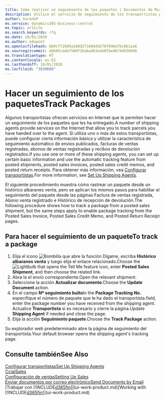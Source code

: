 ```yaml
---
title: Cómo realizar un seguimiento de los paquetes | Documentos de Microsoft
description: Utilice el servicio de seguimiento de los transportistas para ver el progreso de una entrega.
author: SorenGP
ms.service: dynamics365-business-central
ms.topic: article
ms.search.keywords: rfq
ms.date: 10/01/2020
ms.author: edupont
ms.openlocfilehash: 6b0cf72609a180d271604dd276f840efbc6b1aa6
ms.sourcegitcommit: ddbb5cede750df1baba4b3eab8fbed6744b5b9d6
ms.translationtype: HT
ms.contentlocale: es-ES
ms.lasthandoff: 10/01/2020
ms.locfileid: "3910660"
---
```

# <a name="track-packages"></a><span data-ttu-id="4b6b2-103">Hacer un seguimiento de los paquetes</span><span class="sxs-lookup"><span data-stu-id="4b6b2-103">Track Packages</span></span>

<span data-ttu-id="4b6b2-104">Algunos transportistas ofrecen servicios en Internet que le permiten hacer un seguimiento de los paquetes que les ha entregado.</span><span class="sxs-lookup"><span data-stu-id="4b6b2-104">A number of shipping agents provide services on the Internet that allow you to track parcels you have handed over to the agent.</span></span> <span data-ttu-id="4b6b2-105">Si utiliza uno o más de estos transportistas, puede configurar cierta información básica y utilizar la característica de seguimiento automático de envíos publicados, facturas de ventas registradas, abonos de ventas registradas y recibos de devolución registrados.</span><span class="sxs-lookup"><span data-stu-id="4b6b2-105">If you use one or more of these shipping agents, you can set up certain basic information and use the automatic tracking feature from posted shipments, posted sales invoices, posted sales credit memos, and posted return receipts.</span></span> <span data-ttu-id="4b6b2-106">Para obtener más información, vea [Configurar transportistas](sales-how-to-set-up-shipping-agents.md).</span><span class="sxs-lookup"><span data-stu-id="4b6b2-106">For more information, see [Set Up Shipping Agents](sales-how-to-set-up-shipping-agents.md).</span></span>  

<span data-ttu-id="4b6b2-107">El siguiente procedimiento muestra cómo rastrear un paquete desde un histórico albaranes venta, pero se aplican los mismos pasos para habilitar el seguimiento del paquete desde las páginas Factura de ventas registrada, Abono venta registrado e Histórico de recepción de devolución.</span><span class="sxs-lookup"><span data-stu-id="4b6b2-107">The following procedure shows how to track a package from a posted sales shipment, but the same steps apply to enable package tracking from the Posted Sales Invoice, Posted Sales Credit Memo, and Posted Return Receipt pages.</span></span>  

## <a name="to-track-a-package"></a><span data-ttu-id="4b6b2-108">Para hacer el seguimiento de un paquete</span><span class="sxs-lookup"><span data-stu-id="4b6b2-108">To track a package</span></span>

1. <span data-ttu-id="4b6b2-109">Elija el icono ![Bombilla que abre la función Dígame](media/ui-search/search_small.png "Dígame qué desea hacer"), escriba **Histórico albaranes venta** y luego elija el enlace relacionado.</span><span class="sxs-lookup"><span data-stu-id="4b6b2-109">Choose the ![Lightbulb that opens the Tell Me feature](media/ui-search/search_small.png "Tell me what you want to do") icon, enter **Posted Sales Shipment**, and then choose the related link.</span></span>
2. <span data-ttu-id="4b6b2-110">Abra la el envío correspondiente.</span><span class="sxs-lookup"><span data-stu-id="4b6b2-110">Open the relevant shipment.</span></span>
3. <span data-ttu-id="4b6b2-111">Seleccione la acción **Actualizar documento**.</span><span class="sxs-lookup"><span data-stu-id="4b6b2-111">Choose the **Update Document** action.</span></span>
4. <span data-ttu-id="4b6b2-112">En el campo **Nº seguimiento bulto**</span><span class="sxs-lookup"><span data-stu-id="4b6b2-112">In the **Package Tracking No.**</span></span> <span data-ttu-id="4b6b2-113">especifique el número de paquete que le ha dado el transportista.</span><span class="sxs-lookup"><span data-stu-id="4b6b2-113">field, enter the package number you have received from the shipping agent.</span></span> <span data-ttu-id="4b6b2-114">Actualice **Transportista** si es necesario y cierre la página.</span><span class="sxs-lookup"><span data-stu-id="4b6b2-114">Update **Shipping Agent** if needed and close the page.</span></span>
5. <span data-ttu-id="4b6b2-115">Elija la acción **Seguimiento paquete**.</span><span class="sxs-lookup"><span data-stu-id="4b6b2-115">Choose the **Track Package** action.</span></span>

<span data-ttu-id="4b6b2-116">Su explorador web predeterminado abre la página de seguimiento del transportista.</span><span class="sxs-lookup"><span data-stu-id="4b6b2-116">Your default browser opens the shipping agent's tracking page.</span></span>

## <a name="see-also"></a><span data-ttu-id="4b6b2-117">Consulte también</span><span class="sxs-lookup"><span data-stu-id="4b6b2-117">See Also</span></span>

[<span data-ttu-id="4b6b2-118">Configurar transportistas</span><span class="sxs-lookup"><span data-stu-id="4b6b2-118">Set Up Shipping Agents</span></span>](sales-how-to-set-up-shipping-agents.md)  
[<span data-ttu-id="4b6b2-119">Ccial</span><span class="sxs-lookup"><span data-stu-id="4b6b2-119">Sales</span></span>](sales-manage-sales.md)  
[<span data-ttu-id="4b6b2-120">Configuración de ventas</span><span class="sxs-lookup"><span data-stu-id="4b6b2-120">Setting Up Sales</span></span>](sales-setup-sales.md)  
[<span data-ttu-id="4b6b2-121">Enviar documentos por correo electrónico</span><span class="sxs-lookup"><span data-stu-id="4b6b2-121">Send Documents by Email</span></span>](ui-how-send-documents-email.md)  
<span data-ttu-id="4b6b2-122">[Trabajar con [!INCLUDE[d365fin](includes/d365fin_md.md)]](ui-work-product.md)</span><span class="sxs-lookup"><span data-stu-id="4b6b2-122">[Working with [!INCLUDE[d365fin](includes/d365fin_md.md)]](ui-work-product.md)</span></span>
